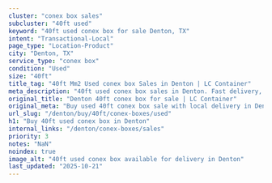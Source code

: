 ```yaml
---
cluster: "conex box sales"
subcluster: "40ft used"
keyword: "40ft used conex box for sale Denton, TX"
intent: "Transactional-Local"
page_type: "Location-Product"
city: "Denton, TX"
service_type: "conex box"
condition: "Used"
size: "40ft"
title_tag: "40ft Mm2 Used conex box Sales in Denton | LC Container"
meta_description: "40ft used conex box sales in Denton. Fast delivery, competitive pricing. Serving conex boxes area. Quote ID: 6C9. Call (214) 524-4168 for your free quote today."
original_title: "Denton 40ft conex box for sale | LC Container"
original_meta: "Buy used 40ft conex box sale with local delivery in Denton, TX. LC Container — local Since 2003. Request a fast quote today."
url_slug: "/denton/buy/40ft/conex-boxes/used"
h1: "Buy 40ft used conex box in Denton"
internal_links: "/denton/conex-boxes/sales"
priority: 3
notes: "NaN"
noindex: true
image_alt: "40ft used conex box available for delivery in Denton"
last_updated: "2025-10-21"
---
```


<!-- TODO: Add unique city/inventory copy, images, and internal links here. -->
